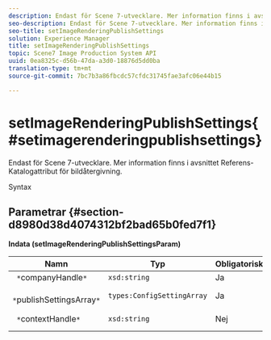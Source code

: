 ```yaml
---
description: Endast för Scene 7-utvecklare. Mer information finns i avsnittet Referens-Katalogattribut för bildåtergivning.
seo-description: Endast för Scene 7-utvecklare. Mer information finns i avsnittet Referens-Katalogattribut för bildåtergivning.
seo-title: setImageRenderingPublishSettings
solution: Experience Manager
title: setImageRenderingPublishSettings
topic: Scene7 Image Production System API
uuid: 0ea8325c-d56b-47da-a3d0-18876d5dd0ba
translation-type: tm+mt
source-git-commit: 7bc7b3a86fbcdc57cfdc31745fae3afc06e44b15

---
```



# setImageRenderingPublishSettings{#setimagerenderingpublishsettings}

Endast för Scene 7-utvecklare. Mer information finns i avsnittet Referens-Katalogattribut för bildåtergivning.

Syntax

## Parametrar {#section-d8980d38d4074312bf2bad65b0fed7f1}

**Indata (setImageRenderingPublishSettingsParam)**

| Namn | Typ | Obligatoriskt | Beskrivning |
|---|---|---|---|
| ` *`companyHandle`*` | `xsd:string` | Ja | Företagshandtag. |
| ` *`publishSettingsArray`*` | `types:ConfigSettingArray` | Ja | Endast för Scene 7-utvecklare. |
| ` *`contextHandle`*` | `xsd:string` | Nej | Hantera publiceringskontexten. |

